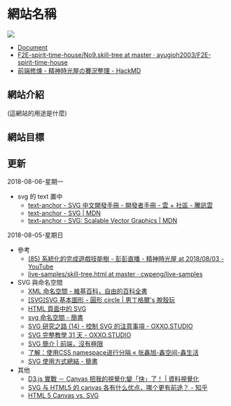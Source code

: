 # 網站名稱



![](http://via.placeholder.com/600x150?text=This+is+banner )

* [Document](https://ayugioh2003.github.io/F2E-spirit-time-house/No9.skill-tree/)
* [F2E-spirit-time-house/No9.skill-tree at master · ayugioh2003/F2E-spirit-time-house](https://github.com/ayugioh2003/F2E-spirit-time-house/tree/master/No9.skill-tree)
* [前端修煉 - 精神時光屋の賽況整理 - HackMD](https://hackmd.io/N7iClZmXQAy2QwRMzQx3dg?view)

## 網站介紹

(這網站的用途是什麼)



## 網站目標



## 更新

2018-08-06-星期一

* svg 的 text 置中
    * [text-anchor - SVG 中文開發手冊 - 開發者手冊 - 雲 + 社區 - 騰訊雲](https://cloud.tencent.com/developer/section/1424027)
    * [text-anchor - SVG | MDN](https://developer.mozilla.org/zh-CN/docs/Web/SVG/Attribute/%E6%96%87%E6%9C%AC%E9%94%9A%E7%82%B9)
    * [text-anchor - SVG: Scalable Vector Graphics | MDN](https://developer.mozilla.org/en-US/docs/Web/SVG/Attribute/text-anchor)

2018-08-05-星期日

* 參考
    * [(85) 系統化的完成遊戲技能樹 - 彭彭直播 - 精神時光屋 at 2018/08/03 - YouTube](https://www.youtube.com/watch?v=tAKoBulUArg)
    * [live-samples/skill-tree.html at master · cwpeng/live-samples](https://github.com/cwpeng/live-samples/blob/master/samples/skill-tree.html)
* SVG 與命名空間
    * [XML 命名空間 - 維基百科，自由的百科全書](https://zh.wikipedia.org/wiki/XML%E5%91%BD%E5%90%8D%E7%A9%BA%E9%97%B4)
    * [[SVG]SVG 基本圖形 - 圓形 circle | 男丁格爾's 脫殼玩](https://abgne.tw/svg/svg-getting-started/svg-shape-circle.html)
    * [HTML 頁面中的 SVG](http://www.w3school.com.cn/svg/svg_inhtml.asp)
    * [svg 命名空間 - 簡書](https://www.jianshu.com/p/c590983dbc87)
    * [SVG 研究之路 (14) - 控制 SVG 的注意事項 - OXXO.STUDIO](https://www.oxxostudio.tw/articles/201406/svg-14-control-SVG.html)
    * [SVG 完整教學 31 天 - OXXO.STUDIO](https://www.oxxostudio.tw/articles/201410/svg-tutorial.html)
    * [SVG 簡介 | 前端，沒有極限](https://wcc723.github.io/svg/2014/04/21/SVG-intro/)
    * [了解：使用CSS namespace进行分隔 « 张鑫旭-鑫空间-鑫生活](https://www.zhangxinxu.com/wordpress/2012/02/css-namespaces-module/)
    * [SVG 使用方式總結 - 簡書](https://www.jianshu.com/p/7f0104351bbc)
* 其他
    * [D3.js 實戰 － Canvas 把我的視覺化變「快」了！ | 資料視覺化](http://blog.infographics.tw/2015/07/optimize-d3-with-canvas/)
    * [SVG 与 HTML5 的 canvas 各有什么优点，哪个更有前途？ - 知乎](https://www.zhihu.com/question/19690014)
    * [HTML 5 Canvas vs. SVG](http://www.w3school.com.cn/html5/html_5_canvas_vs_svg.asp)